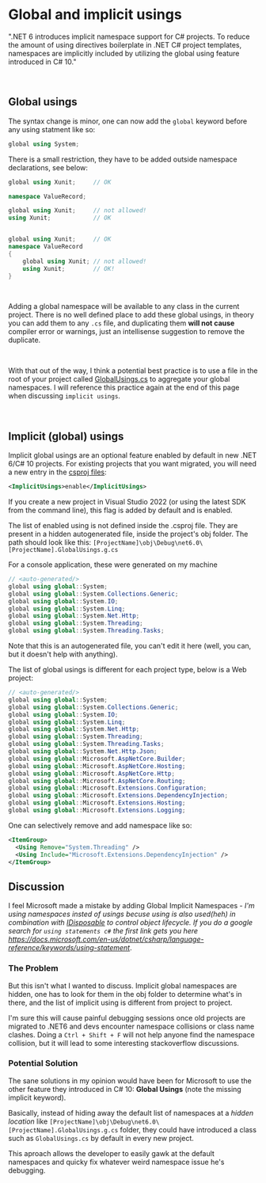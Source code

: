 # Global and implicit usings

".NET 6 introduces implicit namespace support for C# projects. To reduce the amount of using directives boilerplate in .NET C# project templates, namespaces are implicitly included by utilizing the global using feature introduced in C# 10."

<br/>

## Global usings

The syntax change is minor, one can now add the `global` keyword before any using statment like so:

```C#
global using System;

```

There is a small restriction, they have to be added outside namespace declarations, see below:

```C#
global using Xunit;     // OK

namespace ValueRecord;

global using Xunit;     // not allowed!
using Xunit;            // OK

```

```C#

global using Xunit;     // OK
namespace ValueRecord
{
    global using Xunit; // not allowed!
    using Xunit;        // OK!
}

```

<br/>

Adding a global namespace will be available to any class in the current project.
There is no well defined place to add these global usings, in theory you can add them to any `.cs` file, and duplicating them **will not cause** compiler error or  warnings, just an intellisense suggestion to remove the duplicate.

<br/>

With that out of the way, I think a potential best practice is to use a file in the root of your project called [GlobalUsings.cs](https://github.com/buggy-line/dotnetsix/blob/main/dotnetsix/LanguageFeatures/GlobalUsings.cs) to aggregate your global namespaces. I will reference this practice again at the end of this page when discussing `implicit usings`.

<br/>

## Implicit (global) usings

Implicit global usings are an optional feature enabled by default in new .NET 6/C# 10 projects. For existing projects that you want migrated, you will need a new entry in the [csproj files](https://github.com/buggy-line/dotnetsix/blob/main/dotnetsix/dotnetsix/dotnetsix.csproj#L6):

```XML
<ImplicitUsings>enable</ImplicitUsings>
```

If you create a new project in Visual Studio 2022 (or using the latest SDK from the command line), this flag is added by default and is enabled.

The list of enabled using is not defined inside the .csproj file. They are present in a hidden autogenerated file, inside the project's obj folder. The path should look like this: `[ProjectName]\obj\Debug\net6.0\[ProjectName].GlobalUsings.g.cs`

For a console application, these were generated on my machine

```C#
// <auto-generated/>
global using global::System;
global using global::System.Collections.Generic;
global using global::System.IO;
global using global::System.Linq;
global using global::System.Net.Http;
global using global::System.Threading;
global using global::System.Threading.Tasks;

```

Note that this is an autogenerated file, you can't edit it here (well, you can, but it doesn't help with anything).

The list of global usings is different for each project type, below is a Web project:

```C#
// <auto-generated/>
global using global::System;
global using global::System.Collections.Generic;
global using global::System.IO;
global using global::System.Linq;
global using global::System.Net.Http;
global using global::System.Threading;
global using global::System.Threading.Tasks;
global using global::System.Net.Http.Json;
global using global::Microsoft.AspNetCore.Builder;
global using global::Microsoft.AspNetCore.Hosting;
global using global::Microsoft.AspNetCore.Http;
global using global::Microsoft.AspNetCore.Routing;
global using global::Microsoft.Extensions.Configuration;
global using global::Microsoft.Extensions.DependencyInjection;
global using global::Microsoft.Extensions.Hosting;
global using global::Microsoft.Extensions.Logging;
```

One can selectively remove and add namespace like so:

```XML
<ItemGroup>
  <Using Remove="System.Threading" />
  <Using Include="Microsoft.Extensions.DependencyInjection" />
</ItemGroup>
```

## Discussion

I feel Microsoft made a mistake by adding Global Implicit Namespaces - _I'm using namespaces insted of usings becuse using is also used(heh) in combination with [IDisposable](https://docs.microsoft.com/en-us/dotnet/api/system.idisposable?view=net-6.0) to control object lifecycle. If you do a google search for `using statements c#` the first link gets you here <https://docs.microsoft.com/en-us/dotnet/csharp/language-reference/keywords/using-statement>_.

### The Problem

But this isn't what I wanted to discuss. Implicit global namespaces  are hidden, one has to look for them in the obj folder to determine what's in there, and the list of implicit using is different from project to project.

I'm sure this will cause painful debugging sessions once old projects are migrated to .NET6 and devs encounter namespace collisions or class name clashes. Doing a `Ctrl + Shift + F` will not help anyone find the namespace collision, but it will lead to some interesting stackoverflow discussions.

### Potential Solution

The sane solutions in my opinion would have been for Microsoft to use the other feature they introduced in C# 10: **Global Usings** (note the missing implicit keyword).

Basically, instead of hiding away the default list of namespaces at a _hidden location_ like `[ProjectName]\obj\Debug\net6.0\[ProjectName].GlobalUsings.g.cs` folder, they could have introduced a class such as `GlobalUsings.cs` by default in every new project.

This aproach allows the developer to easily gawk at the default namespaces and quicky fix whatever weird namespace issue he's debugging.
